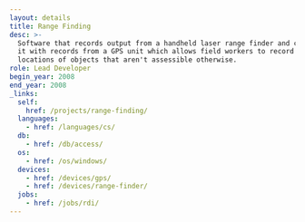 ```yaml
---
layout: details
title: Range Finding
desc: >-
  Software that records output from a handheld laser range finder and combines
  it with records from a GPS unit which allows field workers to record the
  locations of objects that aren't assessible otherwise.
role: Lead Developer
begin_year: 2008
end_year: 2008
_links:
  self:
    href: /projects/range-finding/
  languages:
    - href: /languages/cs/
  db:
    - href: /db/access/
  os:
    - href: /os/windows/
  devices:
    - href: /devices/gps/
    - href: /devices/range-finder/
  jobs:
    - href: /jobs/rdi/
---
```

